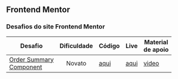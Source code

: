 ## Frontend Mentor

### Desafios do site Frontend Mentor


|Desafio                    |Dificuldade    | Código | Live| Material<br> de apoio
| ------------------------- |:-------------:|--------| ----|-----------------
| [Order Summary<br>Component](https://www.frontendmentor.io/challenges/order-summary-component-QlPmajDUj)|Novato         |[aqui](https://github.com/marianafurriel/frontendmentor/tree/master/Order%20summary%20component)| [aqui]()| [video](https://github.com/marianafurriel/frontendmentor/tree/master/Order%20summary%20component)

